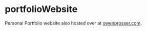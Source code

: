 # portfolioWebsite
Personal Portfolio website also hosted over at <a href="https://www.owenprosser.com" target="_blank">owenprosser.com</a>.
